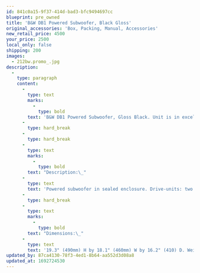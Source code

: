 ```yaml
---
id: 841c0a15-9f37-414d-bad3-bfc9494697cc
blueprint: pre_owned
title: 'B&W DB1 Powered Subwoofer, Black Gloss'
original_accessories: 'Box, Packing, Manual, Accessories'
new_retail_price: 4500
your_price: 2500
local_only: false
shipping: 200
images:
  - 212bw.promo_.jpg
description:
  -
    type: paragraph
    content:
      -
        type: text
        marks:
          -
            type: bold
        text: 'B&W DB1 Powered Subwoofer, Gloss Black. Unit is in excellent physical and functional condition with original box, packing and accessories. Unit sold as new for $4,500.00'
      -
        type: hard_break
      -
        type: hard_break
      -
        type: text
        marks:
          -
            type: bold
        text: "Description:\_"
      -
        type: text
        text: 'Powered subwoofer in sealed enclosure. Drive-units: two 12" long-throw Rohacell-cone woofers, each with 3.66" voice-coil and 11-lb magnet. Frequency response: 17–145Hz, ±3dB. Passband of automatic room compensation: not stated. Low-pass filter: 40–120Hz (adjustable), slope, phase. High-pass filter: no option. Total harmonic distortion: not specified. Amplifier: 1000W RMS. Rated power consumption: 300W. Input impedance: 15k ohms. Signal/noise ratio: >100dB. Inputs per channel: stereo, unbalanced (RCA); mono LFE, unbalanced (RCA), and mono balanced (XLR). Controls: 5 presets, input sensitivity, gain, graphic equalization, low-pass frequency, slope, phase, room compensation, auto on/standby, trigger on/standby, trigger preset switching, RS-232 automation control. Included: detachable IEC power cord; 4 spiked feet, 4 rubber feet; owner''s manual; USB-connected soundcard to be inserted in first USB port in owner''s computer; interconnect cable from second USB port in owner''s computer to DB1 input panel (serial RS232 connector); calibration microphone (XLR jack); cable from microphone (XLR) to soundcard (minijack); line-level interconnect from soundcard output (minijack) to DB1 input panel (RCA).'
      -
        type: hard_break
      -
        type: text
        marks:
          -
            type: bold
        text: "Dimensions:\_"
      -
        type: text
        text: '19.3" (490mm) H by 18.1" (460mm) W by 16.2" (410) D. Weight: 97 lbs (44kg).'
updated_by: 87ca4130-78f3-4ed1-8b64-aa552d3d08a8
updated_at: 1692724530
---
```

